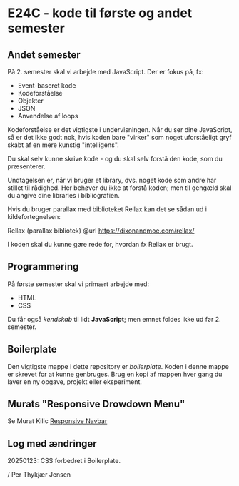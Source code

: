 # E24C - kode til første og andet semester

## Andet semester

På 2. semester skal vi arbejde med JavaScript. Der er fokus på, fx:

* Event-baseret kode
* Kodeforståelse
* Objekter
* JSON
* Anvendelse af loops

Kodeforståelse er det vigtigste i undervisningen. Når du ser dine JavaScript, så er det ikke godt nok, hvis koden bare "virker" som noget uforståeligt gryf skabt af en mere kunstig "intelligens". 

Du skal selv kunne skrive kode - og du skal selv forstå den kode, som du præsenterer. 

Undtagelsen er, når vi bruger et library, dvs. noget kode som andre har stillet til rådighed. Her behøver du ikke at forstå koden; men til gengæld skal du angive dine libraries i bibliografien. 

Hvis du bruger parallax med biblioteket Rellax kan det se sådan ud i kildefortegnelsen:

Rellax (parallax bibliotek) @url https://dixonandmoe.com/rellax/

I koden skal du kunne gøre rede for, hvordan fx Rellax er brugt.

## Programmering

På første semester skal vi primært arbejde med:

* HTML
* CSS

Du får også *kendskab* til lidt **JavaScript**; men emnet foldes ikke ud før 2. semester.

## Boilerplate

Den vigtigste mappe i dette repository er *boilerplate*. Koden i denne mappe er skrevet for at kunne genbruges. Brug en kopi af mappen hver gang du laver en ny opgave, projekt eller eksperiment.

## Murats "Responsive Drowdown Menu"

Se Murat Kilic [Responsive Navbar](https://github.com/muratkilic1978/build-responsive-navbar-with-dropdown-completed)

## Log med ændringer

20250123: CSS forbedret i Boilerplate.

/ Per Thykjær Jensen